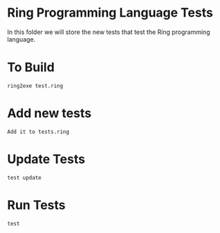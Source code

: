 Ring Programming Language Tests
===============================

In this folder we will store the new tests that test the Ring programming language.

# To Build 

	ring2exe test.ring

# Add new tests 

	Add it to tests.ring

# Update Tests  

	test update 

# Run Tests 

	test
